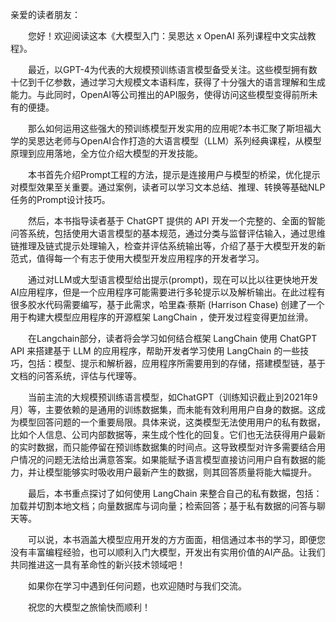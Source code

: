 亲爱的读者朋友：

&emsp;&emsp;您好！欢迎阅读这本《大模型入门：吴恩达 x OpenAI 系列课程中文实战教程》。

&emsp;&emsp;最近，以GPT-4为代表的大规模预训练语言模型备受关注。这些模型拥有数十亿到千亿参数，通过学习大规模文本语料库，获得了十分强大的语言理解和生成能力。与此同时，OpenAI等公司推出的API服务，使得访问这些模型变得前所未有的便捷。

&emsp;&emsp;那么如何运用这些强大的预训练模型开发实用的应用呢?本书汇聚了斯坦福大学的吴恩达老师与OpenAI合作打造的大语言模型（LLM）系列经典课程，从模型原理到应用落地，全方位介绍大模型的开发技能。

&emsp;&emsp;本书首先介绍Prompt工程的方法，提示是连接用户与模型的桥梁，优化提示对模型效果至关重要。通过案例，读者可以学习文本总结、推理、转换等基础NLP任务的Prompt设计技巧。

&emsp;&emsp;然后，本书指导读者基于 ChatGPT 提供的 API 开发一个完整的、全面的智能问答系统，包括使用大语言模型的基本规范，通过分类与监督评估输入，通过思维链推理及链式提示处理输入，检查并评估系统输出等，介绍了基于大模型开发的新范式，值得每一个有志于使用大模型开发应用程序的开发者学习。

&emsp;&emsp;通过对LLM或大型语言模型给出提示(prompt)，现在可以比以往更快地开发AI应用程序，但是一个应用程序可能需要进行多轮提示以及解析输出。在此过程有很多胶水代码需要编写，基于此需求，哈里森·蔡斯 (Harrison Chase) 创建了一个用于构建大模型应用程序的开源框架 LangChain ，使开发过程变得更加丝滑。

&emsp;&emsp;在Langchain部分，读者将会学习如何结合框架 LangChain 使用 ChatGPT API 来搭建基于 LLM 的应用程序，帮助开发者学习使用 LangChain 的一些技巧，包括：模型、提示和解析器，应用程序所需要用到的存储，搭建模型链，基于文档的问答系统，评估与代理等。

&emsp;&emsp;当前主流的大规模预训练语言模型，如ChatGPT（训练知识截止到2021年9月）等，主要依赖的是通用的训练数据集，而未能有效利用用户自身的数据。这成为模型回答问题的一个重要局限。具体来说，这类模型无法使用用户的私有数据，比如个人信息、公司内部数据等，来生成个性化的回复。它们也无法获得用户最新的实时数据，而只能停留在预训练数据集的时间点。这导致模型对许多需要结合用户情况的问题无法给出满意答案。如果能赋予语言模型直接访问用户自有数据的能力，并让模型能够实时吸收用户最新产生的数据，则其回答质量将能大幅提升。

&emsp;&emsp;最后，本书重点探讨了如何使用 LangChain 来整合自己的私有数据，包括：加载并切割本地文档；向量数据库与词向量；检索回答；基于私有数据的问答与聊天等。

&emsp;&emsp;可以说，本书涵盖大模型应用开发的方方面面，相信通过本书的学习，即便您没有丰富编程经验，也可以顺利入门大模型，开发出有实用价值的AI产品。让我们共同推进这一具有革命性的新兴技术领域吧！

&emsp;&emsp;如果你在学习中遇到任何问题，也欢迎随时与我们交流。

&emsp;&emsp;祝您的大模型之旅愉快而顺利！